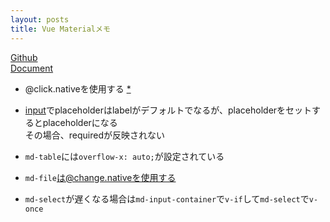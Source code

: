 ```yaml
---
layout: posts
title: Vue Materialメモ
---
```

[Github](https://github.com/marcosmoura/vue-material)  
[Document](https://vuematerial.github.io/#/)  

* @click.nativeを使用する [\*](https://vuematerial.github.io/#/changelog)  

* [input](https://vuematerial.github.io/#/components/input)でplaceholderはlabelがデフォルトでなるが、placeholderをセットするとplaceholderになる       
その場合、requiredが反映されない

* `md-table`には`overflow-x: auto;`が設定されている  

* `md-file`は@change.nativeを使用する

* `md-select`が遅くなる場合は`md-input-container`で`v-if`して`md-select`で`v-once`
